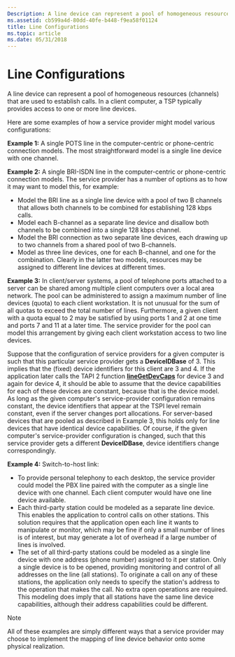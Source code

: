 ```yaml
---
Description: A line device can represent a pool of homogeneous resources (channels) that are used to establish calls. In a client computer, a TSP typically provides access to one or more line devices.
ms.assetid: cb599a4d-80dd-40fe-b448-f9ea58f01124
title: Line Configurations
ms.topic: article
ms.date: 05/31/2018
---
```


# Line Configurations

A line device can represent a pool of homogeneous resources (channels) that are used to establish calls. In a client computer, a TSP typically provides access to one or more line devices.

Here are some examples of how a service provider might model various configurations:

**Example 1:** A single POTS line in the computer-centric or phone-centric connection models. The most straightforward model is a single line device with one channel.

**Example 2:** A single BRI-ISDN line in the computer-centric or phone-centric connection models. The service provider has a number of options as to how it may want to model this, for example:

-   Model the BRI line as a single line device with a pool of two B channels that allows both channels to be combined for establishing 128 kbps calls.
-   Model each B-channel as a separate line device and disallow both channels to be combined into a single 128 kbps channel.
-   Model the BRI connection as two separate line devices, each drawing up to two channels from a shared pool of two B-channels.
-   Model as three line devices, one for each B-channel, and one for the combination. Clearly in the latter two models, resources may be assigned to different line devices at different times.

**Example 3:** In client/server systems, a pool of telephone ports attached to a server can be shared among multiple client computers over a local area network. The pool can be administered to assign a maximum number of line devices (quota) to each client workstation. It is not unusual for the sum of all quotas to exceed the total number of lines. Furthermore, a given client with a quota equal to 2 may be satisfied by using ports 1 and 2 at one time and ports 7 and 11 at a later time. The service provider for the pool can model this arrangement by giving each client workstation access to two line devices.

Suppose that the configuration of service providers for a given computer is such that this particular service provider gets a **DeviceIDBase** of 3. This implies that the (fixed) device identifiers for this client are 3 and 4. If the application later calls the TAPI 2 function [**lineGetDevCaps**](https://msdn.microsoft.com/en-us/library/ms735735(v=VS.85).aspx) for device 3 and again for device 4, it should be able to assume that the device capabilities for each of these devices are constant, because that is the device model. As long as the given computer's service-provider configuration remains constant, the device identifiers that appear at the TSPI level remain constant, even if the server changes port allocations. For server-based devices that are pooled as described in Example 3, this holds only for line devices that have identical device capabilities. Of course, if the given computer's service-provider configuration is changed, such that this service provider gets a different **DeviceIDBase**, device identifiers change correspondingly.

**Example 4:** Switch-to-host link:

-   To provide personal telephony to each desktop, the service provider could model the PBX line paired with the computer as a single line device with one channel. Each client computer would have one line device available.
-   Each third-party station could be modeled as a separate line device. This enables the application to control calls on other stations. This solution requires that the application open each line it wants to manipulate or monitor, which may be fine if only a small number of lines is of interest, but may generate a lot of overhead if a large number of lines is involved.
-   The set of all third-party stations could be modeled as a single line device with one address (phone number) assigned to it per station. Only a single device is to be opened, providing monitoring and control of all addresses on the line (all stations). To originate a call on any of these stations, the application only needs to specify the station's address to the operation that makes the call. No extra open operations are required. This modeling does imply that all stations have the same line device capabilities, although their address capabilities could be different.

> [!Note]  
> All of these examples are simply different ways that a service provider may choose to implement the mapping of line device behavior onto some physical realization.

 

 

 



